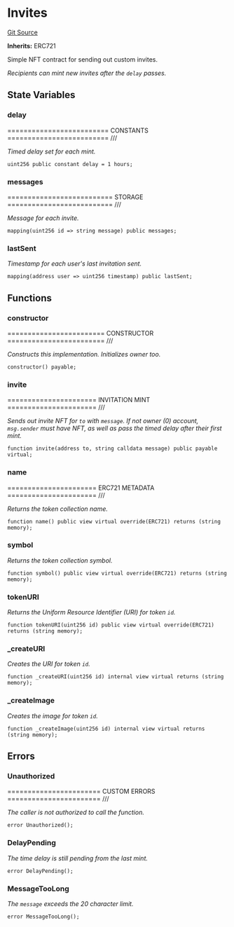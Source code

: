 # Invites
[Git Source](https://github.com/NaniDAO/accounts/blob/42fc8acdca84a327e1f103322fde5ce32d0ac500/src/governance/Invites.sol)

**Inherits:**
ERC721

Simple NFT contract for sending out custom invites.

*Recipients can mint new invites after the `delay` passes.*


## State Variables
### delay
========================= CONSTANTS ========================= ///

*Timed delay set for each mint.*


```solidity
uint256 public constant delay = 1 hours;
```


### messages
========================== STORAGE ========================== ///

*Message for each invite.*


```solidity
mapping(uint256 id => string message) public messages;
```


### lastSent
*Timestamp for each user's last invitation sent.*


```solidity
mapping(address user => uint256 timestamp) public lastSent;
```


## Functions
### constructor

======================== CONSTRUCTOR ======================== ///

*Constructs
this implementation.
Initializes owner too.*


```solidity
constructor() payable;
```

### invite

====================== INVITATION MINT ====================== ///

*Sends out invite NFT for `to` with `message`.
If not owner (0) account, `msg.sender` must have NFT,
as well as pass the timed delay after their first mint.*


```solidity
function invite(address to, string calldata message) public payable virtual;
```

### name

====================== ERC721 METADATA ====================== ///

*Returns the token collection name.*


```solidity
function name() public view virtual override(ERC721) returns (string memory);
```

### symbol

*Returns the token collection symbol.*


```solidity
function symbol() public view virtual override(ERC721) returns (string memory);
```

### tokenURI

*Returns the Uniform Resource Identifier (URI) for token `id`.*


```solidity
function tokenURI(uint256 id) public view virtual override(ERC721) returns (string memory);
```

### _createURI

*Creates the URI for token `id`.*


```solidity
function _createURI(uint256 id) internal view virtual returns (string memory);
```

### _createImage

*Creates the image for token `id`.*


```solidity
function _createImage(uint256 id) internal view virtual returns (string memory);
```

## Errors
### Unauthorized
======================= CUSTOM ERRORS ======================= ///

*The caller is not authorized to call the function.*


```solidity
error Unauthorized();
```

### DelayPending
*The time delay is still pending from the last mint.*


```solidity
error DelayPending();
```

### MessageTooLong
*The `message` exceeds the 20 character limit.*


```solidity
error MessageTooLong();
```

